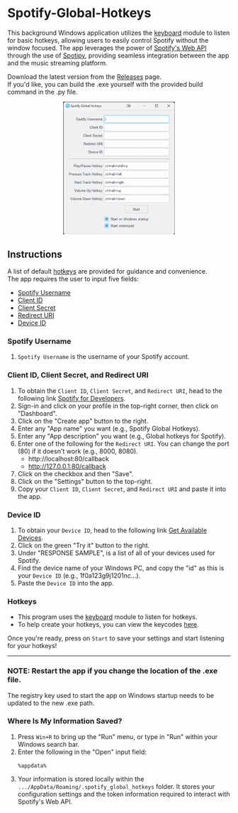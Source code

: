 # Spotify-Global-Hotkeys
This background Windows application utilizes the [keyboard](https://github.com/boppreh/keyboard) module to listen for basic hotkeys, allowing users to easily control Spotify without the window focused. The app leverages the power of [Spotify's Web API](https://developer.spotify.com/documentation/web-api) through the use of [Spotipy](https://github.com/spotipy-dev/spotipy), providing seamless integration between the app and the music streaming platform.

Download the latest version from the [Releases](https://github.com/justinknguyen/Spotify-Global-Hotkeys/releases) page. <br>
If you'd like, you can build the .exe yourself with the provided build command in the .py file.

<p align="center">
<img src="image.png" width="50%" height="50%">
</p>

## Instructions
A list of default [hotkeys](#hotkeys) are provided for guidance and convenience. <br>
The app requires the user to input five fields: 
- [Spotify Username](#spotify-username)
- [Client ID](#client-id-client-secret-and-redirect-uri)
- [Client Secret](#client-id-client-secret-and-redirect-uri)
- [Redirect URI](#client-id-client-secret-and-redirect-uri)
- [Device ID](#device-id)

### Spotify Username
1. `Spotify Username` is the username of your Spotify account.

### Client ID, Client Secret, and Redirect URI
1. To obtain the `Client ID`, `Client Secret`, and `Redirect URI`, head to the following link [Spotify for Developers](https://developer.spotify.com/).
1. Sign-in and click on your profile in the top-right corner, then click on "Dashboard".
1. Click on the "Create app" button to the right.
1. Enter any "App name" you want (e.g., Spotify Global Hotkeys).
1. Enter any "App description" you want (e.g., Global hotkeys for Spotify).
1. Enter one of the following for the `Redirect URI`. You can change the port (80) if it doesn't work (e.g., 8000, 8080).
    - http://localhost:80/callback
    - http://127.0.0.1:80/callback
1. Click on the checkbox and then "Save".
1. Click on the "Settings" button to the top-right. 
1. Copy your `Client ID`, `Client Secret`, and `Redirect URI` and paste it into the app.
### Device ID
1. To obtain your `Device ID`, head to the following link [Get Available Devices](https://developer.spotify.com/documentation/web-api/reference/get-a-users-available-devices).
1. Click on the green "Try it" button to the right.
1. Under "RESPONSE SAMPLE", is a list of all of your devices used for Spotify.
1. Find the device name of your Windows PC, and copy the "id" as this is your `Device ID` (e.g., 1f0a123g9j1201nc...).
1. Paste the `Device ID` into the app.

### Hotkeys
- This program uses the [keyboard](https://github.com/boppreh/keyboard) module to listen for hotkeys.
- To help create your hotkeys, you can view the keycodes [here](https://github.com/boppreh/keyboard#keyboardkey_down).

Once you're ready, press on `Start` to save your settings and start listening for your hotkeys!

***
### NOTE: Restart the app if you change the location of the .exe file. <br>
The registry key used to start the app on Windows startup needs to be updated to the new .exe path.

### Where Is My Information Saved?
1. Press `Win+R` to bring up the "Run" menu, or type in "Run" within your Windows search bar.
1. Enter the following in the "Open" input field:
    ```
    %appdata%
    ```
1. Your information is stored locally within the `.../AppData/Roaming/.spotify_global_hotkeys` folder. It stores your configuration settings and the token information required to interact with Spotify's Web API.


